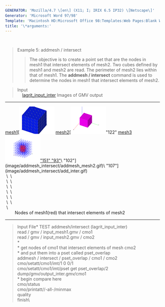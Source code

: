 ```yaml
---
GENERATOR: 'Mozilla/4.7 \[en\] (X11; I; IRIX 6.5 IP32) \[Netscape\]'
Generator: 'Microsoft Word 97/98'
Template: 'Macintosh HD:Microsoft Office 98:Templates:Web Pages:Blank Web Page'
title: '\*arguments:'
---
```


 

> Example 5: addmesh / intersect
>
> > The objective is to create a point set that are the nodes in mesh1
> > that intersect elements of mesh2.
> > Two cubes defined by mesh1 and mesh2 are read. The perimeter of
> > mesh2 lies within that of mesh1. The **addmesh / intersect** command
> > is used to determine the nodes in mesh1 that intersect elements of
> > mesh2.

> Input\
>     [lagrit\_input\_inter](../input_output/lagrit_input_inter)
> Images of GMV output

  ------------------------------------------------------------------------------------------ ------------------------------------------------------------------------------------------ ------------------------------------------------------------------------------------------
  [mesh1](image/addmesh_intersect/addmesh_mesh1.gif)[![](addmesh_mesh1_tn.gif)   [mesh2](image/addmesh_intersect/addmesh_mesh2.gif)[![](addmesh_mesh2_tn.gif)"122"   [mesh3](image/addmesh_intersect/add_inter.gif)[![](add_inter_tn.gif)"151"
  "93"](image/addmesh_intersect/addmesh_mesh1.gif)\                                  "102"](image/addmesh_intersect/addmesh_mesh2.gif)\                                 "107"](image/addmesh_intersect/add_inter.gif)\
   \                                                                                          \                                                                                          \
   \                                                                                          \                                                                                          \
   \                                                                                          \                                                                                          \
   \                                                                                          \                                                                                          \
   \                                                                                          \                                                                                          \
   \                                                                                          \                                                                                          \
   \                                                                                                                                                                                     \
                                                                                                                                                                                         
                                                                                                                                                                                        Nodes of mesh1(red) that intersect elements of mesh2
  ------------------------------------------------------------------------------------------ ------------------------------------------------------------------------------------------ ------------------------------------------------------------------------------------------

> Input File\* TEST
> addmesh/intersect (lagrit\_input\_inter)\
> read / gmv / input\_mesh1.gmv / cmo1\
> read / gmv / input\_mesh2.gmv / cmo2\
> \*\
> \* get nodes of cmo1 that intersect elements of mesh cmo2\
> \* and put them into a pset called pset\_overlap\
> addmesh / intersect / pset\_overlap / cmo1 / cmo2\
> cmo/setatt/cmo1/imt/1 0 0/1\
> cmo/setatt/cmo1/imt/pset get pset\_overlap/2\
> dump/gmv/output\_inter.gmv/cmo1\
> \* begin compare here\
> cmo/status\
> cmo/printatt//-all-/minmax\
> quality\
> finish\
>

